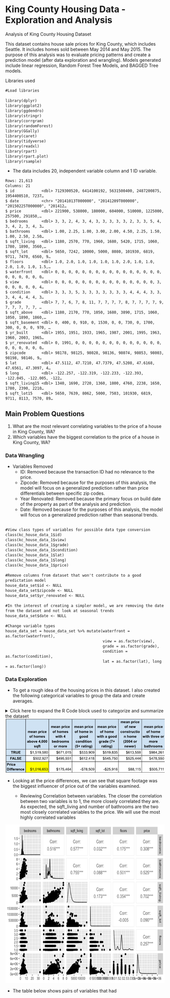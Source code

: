 # King County Housing Data - Exploration and Analysis #
Analysis of King County Housing Dataset

This dataset contains house sale prices for King County, which includes Seattle. It includes homes sold between May 2014 and May 2015. The purpose of this analysis was to evaluate pricing patterns and create a prediction model (after data exploration and wrangling). Models generated include linear regression, Random Forest Tree Models, and BAGGED Tree models.

Libraries used

```
#Load libraries

library(dplyr)
library(ggplot2)
library(ggdendro)
library(stringr)
library(corrgram)
library(randomForest)
library(GGally)
library(caret)
library(tidyverse)
library(readxl)
library(rpart)
library(rpart.plot)
library(rsample)

```
- The data includes 20, independent variable column and 1 ID variable.

```
Rows: 21,613
Columns: 21
$ id            <dbl> 7129300520, 6414100192, 5631500400, 2487200875, 1954400510, 7237…
$ date          <chr> "20141013T000000", "20141209T000000", "20150225T000000", "201412…
$ price         <dbl> 221900, 538000, 180000, 604000, 510000, 1225000, 257500, 291850,…
$ bedrooms      <dbl> 3, 3, 2, 4, 3, 4, 3, 3, 3, 3, 3, 2, 3, 3, 5, 4, 3, 4, 2, 3, 4, 3…
$ bathrooms     <dbl> 1.00, 2.25, 1.00, 3.00, 2.00, 4.50, 2.25, 1.50, 1.00, 2.50, 2.50…
$ sqft_living   <dbl> 1180, 2570, 770, 1960, 1680, 5420, 1715, 1060, 1780, 1890, 3560,…
$ sqft_lot      <dbl> 5650, 7242, 10000, 5000, 8080, 101930, 6819, 9711, 7470, 6560, 9…
$ floors        <dbl> 1.0, 2.0, 1.0, 1.0, 1.0, 1.0, 2.0, 1.0, 1.0, 2.0, 1.0, 1.0, 1.5,…
$ waterfront    <dbl> 0, 0, 0, 0, 0, 0, 0, 0, 0, 0, 0, 0, 0, 0, 0, 0, 0, 0, 0, 0, 0, 0…
$ view          <dbl> 0, 0, 0, 0, 0, 0, 0, 0, 0, 0, 0, 0, 0, 0, 0, 3, 0, 0, 0, 0, 0, 4…
$ condition     <dbl> 3, 3, 3, 5, 3, 3, 3, 3, 3, 3, 3, 4, 4, 4, 3, 3, 3, 4, 4, 4, 4, 3…
$ grade         <dbl> 7, 7, 6, 7, 8, 11, 7, 7, 7, 7, 8, 7, 7, 7, 7, 9, 7, 7, 7, 7, 7, …
$ sqft_above    <dbl> 1180, 2170, 770, 1050, 1680, 3890, 1715, 1060, 1050, 1890, 1860,…
$ sqft_basement <dbl> 0, 400, 0, 910, 0, 1530, 0, 0, 730, 0, 1700, 300, 0, 0, 0, 970, …
$ yr_built      <dbl> 1955, 1951, 1933, 1965, 1987, 2001, 1995, 1963, 1960, 2003, 1965…
$ yr_renovated  <dbl> 0, 1991, 0, 0, 0, 0, 0, 0, 0, 0, 0, 0, 0, 0, 0, 0, 0, 0, 0, 0, 0…
$ zipcode       <dbl> 98178, 98125, 98028, 98136, 98074, 98053, 98003, 98198, 98146, 9…
$ lat           <dbl> 47.5112, 47.7210, 47.7379, 47.5208, 47.6168, 47.6561, 47.3097, 4…
$ long          <dbl> -122.257, -122.319, -122.233, -122.393, -122.045, -122.005, -122…
$ sqft_living15 <dbl> 1340, 1690, 2720, 1360, 1800, 4760, 2238, 1650, 1780, 2390, 2210…
$ sqft_lot15    <dbl> 5650, 7639, 8062, 5000, 7503, 101930, 6819, 9711, 8113, 7570, 89…

```

## Main Problem Questions ##

1. What are the most relevant correlating variables to the price of a house in King County, WA?
2. Which variables have the biggest correlation to the price of a house in King County, WA?

### Data Wrangling ###

- Variables Removed
  - ID: Removed because the transaction ID had no relevance to the price.
  - Zipcode: Removed because for the purposes of this analysis, the model will focus on a generalized prediction rather than price differentials between specific zip codes.
  - Year Renovated: Removed because the primary focus on build date of the property as part of the analysis and prediction
  - Date: Removed because for the purposes of this analysis, the model will focus on a generalized prediction rather than seasonal trends.

```

#View class types of variables for possible data type conversion
class(kc_house_data_1$id)
class(kc_house_data_1$view)
class(kc_house_data_1$grade)
class(kc_house_data_1$condition)
class(kc_house_data_1$lat)
class(kc_house_data_1$long)
class(kc_house_data_1$price)

#Remove columns from dataset that won't contribute to a good predictation model
house_data_set$id <- NULL
house_data_set$zipcode <- NULL
house_data_set$yr_renovated <- NULL

#In the interest of creating a simpler model, we are removing the date from the dataset and not look at seasonal trends
house_data_set$date <- NULL

#Change variable types
house_data_set = house_data_set %>% mutate(waterfront = as.factor(waterfront),
                                           view = as.factor(view),
                                           grade = as.factor(grade), 
                                           condition = as.factor(condition), 
                                           lat = as.factor(lat), long = as.factor(long))

```

### Data Exploration ###

- To get a rough idea of the housing prices in this dataset. I also created the following categorical variables to group the data and create averages.

<details>
  <summary>Click here to expand the R Code block used to categorize and summarize the dataset</summary>
  
```R Code
#create categorical variables to analyze mean price against various criteria in the dataset.

#Create variable for Newer Construction (2004 or newer) criteria
house_data_set = house_data_set %>% mutate(new_construction = ifelse(yr_built >= 2004, TRUE, FALSE))

#Create new variable for four bedroom criteria
house_data_set = house_data_set %>% mutate(four_bedroom = ifelse(bedrooms >= 4, TRUE, FALSE))

#Create new variable for 3 bathroom criteria
house_data_set= house_data_set %>% mutate(three_bathroom = ifelse(bathrooms >= 3.00, TRUE, FALSE))

#Create new variable for 4,000 sqft living criteria
house_data_set= house_data_set %>% mutate(sqft_living_criteria = ifelse(sqft_living >= 4000, TRUE, FALSE))

#Create new variable for 4,000 sqft15 living criteria
house_data_set= house_data_set %>% mutate(sqft_living15_criteria = ifelse(sqft_living15 >= 4000, TRUE, FALSE))

#Create new variable for Good grade (7+) criteria
#summary shows that housing grades range from 1 to 13
house_data_set$grade %>% summary()
good_grade_values <- c('7', '8', '9', '10', '11', '12', '13')
house_data_set= house_data_set %>% mutate(good_grade = ifelse(grade %in% good_grade_values, TRUE, FALSE))

#Create variable for good condition (5+) criteria
house_data_set$condition %>% summary
good_condition_values <- c('5')
house_data_set = house_data_set %>% mutate(good_condition = ifelse(condition %in% good_condition_values, TRUE, FALSE))

#Create new variable for 5,000 sqft lot criteria
house_data_set= house_data_set %>% mutate (sqft_lot_criteria = ifelse(sqft_lot >= 5000, TRUE, FALSE))

#Create new variable for 5,000 sqft_lot15 criteria
house_data_set= house_data_set %>% mutate (sqft_lot15_criteria = ifelse(sqft_lot15 >= 5000, TRUE, FALSE))

#Add column for log of sqft_living

house_data_set = house_data_set %>% mutate (log_sqft_living = log10(sqft_living))

#Add column for square root of sqft_living

house_data_set = house_data_set %>% mutate(sqrt_sqft_living = sqrt(sqft_living))

#Show quick summary of average prices grouped by the individual criteria above 
#(four bedroom, three bathroom, 4,000 sqft living, 7+ good grade, 5+ good condition, & 5,000 sqft lot)

#Average price grouped by four bedroom houses
avg_price_of_four_bedrooms = house_data_set %>% na.omit() %>% 
  group_by(four_bedroom) %>% 
  summarize(mean_price = mean(price))

#Average price grouped by three bathrooms houses
avg_price_of_three_bathrooms = house_data_set %>% na.omit() %>%
  group_by(three_bathroom) %>% 
  summarize(mean_price = mean(price)) 

#Average price grouped by 4,000 sqft_living houses
avg_price_of_4000_sqft = house_data_set %>% na.omit() %>%
  group_by(sqft_living_criteria) %>% 
  summarize(mean_price = mean(price)) 

#Average price grouped by 4,000 sqft_living15 houses
avg_price_of_4000_sqft15 = house_data_set %>% na.omit() %>%
  group_by(sqft_living15_criteria) %>% 
  summarize(mean_price = mean(price)) 

#Average price grouped by 5,000 sqft lot houses
avg_price_of_5000_sqft_lot = house_data_set %>% na.omit() %>%
  group_by(sqft_lot_criteria) %>% 
  summarize(mean_price = mean(price)) 

#Average price grouuped by 5,000 sqft_lot15 houses
avg_price_of_5000_sqft_lot = house_data_set %>% na.omit() %>%
  group_by(sqft_lot15_criteria) %>% 
  summarize(mean_price = mean(price)) 

#Average prices grouped by good condition (5+) houses
avg_price_of_good_condition = house_data_set %>% na.omit() %>%
  group_by(good_condition) %>% 
  summarize(mean_price = mean(price)) 

#Average prices grouped by new construction (>2004 construction) houses
avg_price_of_new_construction = house_data_set %>% na.omit() %>%
  group_by(new_construction) %>% 
  summarize(mean_price = mean(price)) 

#Average prices grouped by good grade (7+)
avg_price_of_good_grade = house_data_set %>% na.omit() %>%
  group_by(good_grade) %>% 
  summarize(mean_price = mean(price)) 
```
  </details>
  
<img src ="https://github.com/andrejensen302/KingCountyHousingAnalysis/blob/04cf5b3f4ee01e2f1ddc4f557ab0e796ddcb3aca/misc_images/Categorical%20Variables%20results.png" width="800">

- Looking at the price differences, we can see that square footage was the biggest influencer of price out of the variables examined.
  
  - Reviewing Correlation between variables. The closer the correlation between two variables is to 1, the more closely correlated they are. As expected, the sqft_living and number of bathrooms are the two most closely correlated variables to the price. We will use the most highly correlated variables 

<img src ="https://github.com/andrejensen302/KingCountyHousingAnalysis/blob/1ba5aa65adc5f4802db5e794e07ab5d093fd1f08/KC_Housing_RMD_files/figure-gfm/unnamed-chunk-3-1.png" width="800" height="500">
  
 - The table below shows pairs of variables that had
  
 
